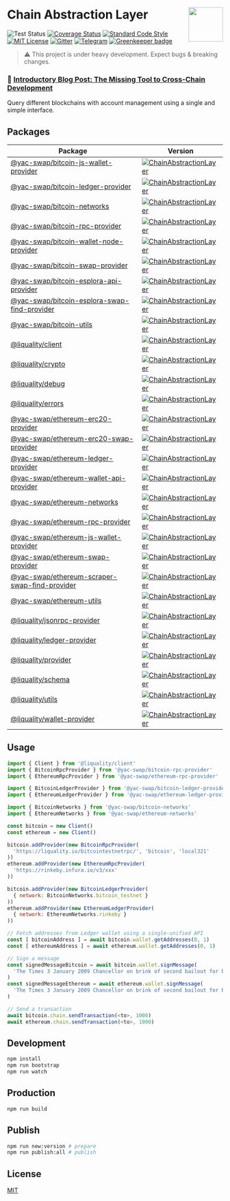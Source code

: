 # Chain Abstraction Layer <img align="right" src="https://raw.githubusercontent.com/liquality/chainabstractionlayer/master/liquality-logo.png" height="80px" />


![Test Status](https://github.com/liquality/chainabstractionlayer/workflows/test/badge.svg)
[![Coverage Status](https://coveralls.io/repos/github/liquality/chainabstractionlayer/badge.svg?branch=master)](https://coveralls.io/github/liquality/chainabstractionlayer?branch=master)
[![Standard Code Style](https://img.shields.io/badge/codestyle-standard-brightgreen.svg)](https://github.com/standard/standard)
[![MIT License](https://img.shields.io/badge/license-MIT-brightgreen.svg)](./LICENSE.md)
[![Gitter](https://img.shields.io/gitter/room/liquality/Lobby.svg)](https://gitter.im/liquality/Lobby?source=orgpage)
[![Telegram](https://img.shields.io/badge/chat-on%20telegram-blue.svg)](https://t.me/Liquality) [![Greenkeeper badge](https://badges.greenkeeper.io/liquality/chainabstractionlayer.svg)](https://greenkeeper.io/)

> :warning: This project is under heavy development. Expect bugs & breaking changes.

### :pencil: [Introductory Blog Post: The Missing Tool to Cross-Chain Development](https://medium.com/liquality/the-missing-tool-to-cross-chain-development-2ebfe898efa1)

Query different blockchains with account management using a single and simple interface.

## Packages

|Package|Version|
|---|---|
|[@yac-swap/bitcoin-js-wallet-provider](./packages/bitcoin-js-wallet-provider)|[![ChainAbstractionLayer](https://img.shields.io/npm/v/@yac-swap/bitcoin-js-wallet-provider.svg)](https://npmjs.com/package/@yac-swap/bitcoin-js-wallet-provider)|
|[@yac-swap/bitcoin-ledger-provider](./packages/bitcoin-ledger-provider)|[![ChainAbstractionLayer](https://img.shields.io/npm/v/@yac-swap/bitcoin-ledger-provider.svg)](https://npmjs.com/package/@yac-swap/bitcoin-ledger-provider)|
|[@yac-swap/bitcoin-networks](./packages/bitcoin-networks)|[![ChainAbstractionLayer](https://img.shields.io/npm/v/@yac-swap/bitcoin-networks.svg)](https://npmjs.com/package/@yac-swap/bitcoin-networks)|
|[@yac-swap/bitcoin-rpc-provider](./packages/bitcoin-rpc-provider)|[![ChainAbstractionLayer](https://img.shields.io/npm/v/@yac-swap/bitcoin-rpc-provider.svg)](https://npmjs.com/package/@yac-swap/bitcoin-rpc-provider)|
|[@yac-swap/bitcoin-wallet-node-provider](./packages/bitcoin-node-wallet-provider)|[![ChainAbstractionLayer](https://img.shields.io/npm/v/@yac-swap/bitcoin-node-wallet-provider.svg)](https://npmjs.com/package/@yac-swap/bitcoin-node-wallet-provider)|
|[@yac-swap/bitcoin-swap-provider](./packages/bitcoin-swap-provider)|[![ChainAbstractionLayer](https://img.shields.io/npm/v/@yac-swap/bitcoin-swap-provider.svg)](https://npmjs.com/package/@yac-swap/bitcoin-swap-provider)|
|[@yac-swap/bitcoin-esplora-api-provider](./packages/bitcoin-esplora-api-provider)|[![ChainAbstractionLayer](https://img.shields.io/npm/v/@yac-swap/bitcoin-esplora-api-provider.svg)](https://npmjs.com/package/@yac-swap/bitcoin-esplora-api-provider)|
|[@yac-swap/bitcoin-esplora-swap-find-provider](./packages/bitcoin-esplora-swap-find-provider)|[![ChainAbstractionLayer](https://img.shields.io/npm/v/@yac-swap/bitcoin-esplora-swap-find-provider.svg)](https://npmjs.com/package/@yac-swap/bitcoin-esplora-swap-find-provider)|
|[@yac-swap/bitcoin-utils](./packages/bitcoin-utils)|[![ChainAbstractionLayer](https://img.shields.io/npm/v/@yac-swap/bitcoin-utils.svg)](https://npmjs.com/package/@yac-swap/bitcoin-utils)|
|[@liquality/client](./packages/client)|[![ChainAbstractionLayer](https://img.shields.io/npm/v/@liquality/client.svg)](https://npmjs.com/package/@liquality/client)|
|[@liquality/crypto](./packages/crypto)|[![ChainAbstractionLayer](https://img.shields.io/npm/v/@liquality/crypto.svg)](https://npmjs.com/package/@liquality/crypto)|
|[@liquality/debug](./packages/debug)|[![ChainAbstractionLayer](https://img.shields.io/npm/v/@liquality/debug.svg)](https://npmjs.com/package/@liquality/debug)|
|[@liquality/errors](./packages/errors)|[![ChainAbstractionLayer](https://img.shields.io/npm/v/@liquality/errors.svg)](https://npmjs.com/package/@liquality/errors)|
|[@yac-swap/ethereum-erc20-provider](./packages/ethereum-erc20-provider)|[![ChainAbstractionLayer](https://img.shields.io/npm/v/@yac-swap/ethereum-erc20-provider.svg)](https://npmjs.com/package/@yac-swap/ethereum-erc20-provider)|
|[@yac-swap/ethereum-erc20-swap-provider](./packages/ethereum-erc20-swap-provider)|[![ChainAbstractionLayer](https://img.shields.io/npm/v/@yac-swap/ethereum-erc20-swap-provider.svg)](https://npmjs.com/package/@yac-swap/ethereum-erc20-swap-provider)|
|[@yac-swap/ethereum-ledger-provider](./packages/ethereum-ledger-provider)|[![ChainAbstractionLayer](https://img.shields.io/npm/v/@yac-swap/ethereum-ledger-provider.svg)](https://npmjs.com/package/@yac-swap/ethereum-ledger-provider)|
|[@yac-swap/ethereum-wallet-api-provider](./packages/ethereum-wallet-api-provider)|[![ChainAbstractionLayer](https://img.shields.io/npm/v/@yac-swap/ethereum-wallet-api-provider.svg)](https://npmjs.com/package/@yac-swap/ethereum-wallet-api-provider)|
|[@yac-swap/ethereum-networks](./packages/ethereum-networks)|[![ChainAbstractionLayer](https://img.shields.io/npm/v/@yac-swap/ethereum-networks.svg)](https://npmjs.com/package/@yac-swap/ethereum-networks)|
|[@yac-swap/ethereum-rpc-provider](./packages/ethereum-rpc-provider)|[![ChainAbstractionLayer](https://img.shields.io/npm/v/@yac-swap/ethereum-rpc-provider.svg)](https://npmjs.com/package/@yac-swap/ethereum-rpc-provider)|
|[@yac-swap/ethereum-js-wallet-provider](./packages/ethereum-js-wallet-provider)|[![ChainAbstractionLayer](https://img.shields.io/npm/v/@yac-swap/ethereum-js-wallet-provider.svg)](https://npmjs.com/package/@yac-swap/ethereum-js-wallet-provider)|
|[@yac-swap/ethereum-swap-provider](./packages/ethereum-swap-provider)|[![ChainAbstractionLayer](https://img.shields.io/npm/v/@yac-swap/ethereum-swap-provider.svg)](https://npmjs.com/package/@yac-swap/ethereum-swap-provider)|
|[@yac-swap/ethereum-scraper-swap-find-provider](./packages/ethereum-scraper-swap-find-provider)|[![ChainAbstractionLayer](https://img.shields.io/npm/v/@yac-swap/ethereum-scraper-swap-find-provider.svg)](https://npmjs.com/package/@yac-swap/ethereum-scraper-swap-find-provider)|
|[@yac-swap/ethereum-utils](./packages/ethereum-utils)|[![ChainAbstractionLayer](https://img.shields.io/npm/v/@yac-swap/ethereum-utils.svg)](https://npmjs.com/package/@yac-swap/ethereum-utils)|
|[@liquality/jsonrpc-provider](./packages/jsonrpc-provider)|[![ChainAbstractionLayer](https://img.shields.io/npm/v/@liquality/jsonrpc-provider.svg)](https://npmjs.com/package/@liquality/jsonrpc-provider)|
|[@liquality/ledger-provider](./packages/ledger-provider)|[![ChainAbstractionLayer](https://img.shields.io/npm/v/@liquality/ledger-provider.svg)](https://npmjs.com/package/@liquality/ledger-provider)|
|[@liquality/provider](./packages/provider)|[![ChainAbstractionLayer](https://img.shields.io/npm/v/@liquality/provider.svg)](https://npmjs.com/package/@liquality/provider)|
|[@liquality/schema](./packages/schema)|[![ChainAbstractionLayer](https://img.shields.io/npm/v/@liquality/schema.svg)](https://npmjs.com/package/@liquality/schema)|
|[@liquality/utils](./packages/utils)|[![ChainAbstractionLayer](https://img.shields.io/npm/v/@liquality/utils.svg)](https://npmjs.com/package/@liquality/utils)|
|[@liquality/wallet-provider](./packages/wallet-provider)|[![ChainAbstractionLayer](https://img.shields.io/npm/v/@liquality/wallet-provider.svg)](https://npmjs.com/package/@liquality/wallet-provider)|


## Usage

```javascript
import { Client } from '@liquality/client'
import { BitcoinRpcProvider } from '@yac-swap/bitcoin-rpc-provider'
import { EthereumRpcProvider } from '@yac-swap/ethereum-rpc-provider'

import { BitcoinLedgerProvider } from '@yac-swap/bitcoin-ledger-provider'
import { EthereumLedgerProvider } from '@yac-swap/ethereum-ledger-provider'

import { BitcoinNetworks } from '@yac-swap/bitcoin-networks'
import { EthereumNetworks } from '@yac-swap/ethereum-networks'

const bitcoin = new Client()
const ethereum = new Client()

bitcoin.addProvider(new BitcoinRpcProvider(
  'https://liquality.io/bitcointestnetrpc/', 'bitcoin', 'local321'
))
ethereum.addProvider(new EthereumRpcProvider(
  'https://rinkeby.infura.io/v3/xxx'
))

bitcoin.addProvider(new BitcoinLedgerProvider(
  { network: BitcoinNetworks.bitcoin_testnet }
))
ethereum.addProvider(new EthereumLedgerProvider(
  { network: EthereumNetworks.rinkeby }
))

// Fetch addresses from Ledger wallet using a single-unified API
const [ bitcoinAddress ] = await bitcoin.wallet.getAddresses(0, 1)
const [ ethereumAddress ] = await ethereum.wallet.getAddresses(0, 1)

// Sign a message
const signedMessageBitcoin = await bitcoin.wallet.signMessage(
  'The Times 3 January 2009 Chancellor on brink of second bailout for banks', bitcoinAddress
)
const signedMessageEthereum = await ethereum.wallet.signMessage(
  'The Times 3 January 2009 Chancellor on brink of second bailout for banks', ethereumAddress
)

// Send a transaction
await bitcoin.chain.sendTransaction(<to>, 1000)
await ethereum.chain.sendTransaction(<to>, 1000)
```


## Development

```bash
npm install
npm run bootstrap
npm run watch
```


## Production

```bash
npm run build
```


## Publish

```bash
npm run new:version # prepare
npm run publish:all # publish
```


## License

[MIT](./LICENSE.md)
